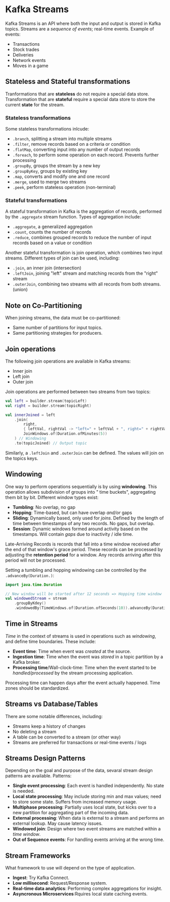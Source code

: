 # Kafka Streams

Kafka Streams is an API where both the input and output is stored in Kafka topics.
Streams are a *sequence of events*; real-time events. Example of events:

- Transactions
- Stock trades
- Deliveries
- Network events
- Moves in a game

## Stateless and Stateful transformations

Tranformations that are **stateless** do not require a special data store. Transformation that are **stateful** require
a special data store to store the current **state** for the stream.

### Stateless transformations

Some stateless transformations inlcude:

- `.branch`, splitting a stream into multiple streams
- `.filter`, remove records based on a criteria or condition
- `.flatMap`, converting input into any number of output records
- `.foreach`, to perform some operation on each record. Prevents further processing
- `.groupBy`, groups the stream by a new key
- `.groupByKey`, groups by existing key
- `.map`, converts and modify one and one record
- `.merge`, used to merge two streams
- `.peek`, perform stateless operation (non-terminal)

### Stateful transformations

A stateful transformation in Kafka is the aggregation of records, performed by the `.aggregate` stream function. Types
of aggregation include:

- `.aggregate`, a generalized aggregation
- `.count`, counts the number of records
- `.reduce`, combines grouped records to reduce the number of input records based on a value or condition

Another stateful transformation is join operation, which combines two input streams. Different types of join can be
used, including:

- `.join`, an inner join (intersection)
- `.leftJoin`, joining "left" stream and matching records from the "right" stream
- `.outerJoin`, combining two streams with all records from both streams. (union)

## Note on Co-Partitioning

When joining streams, the data must be co-partitioned:

- Same number of partitions for input topics.
- Same partitioning strategies for producers.

## Join operations

The following join operations are available in Kafka streams:

- Inner join
- Left join
- Outer join

Join operations are performed between two streams from two topics:

```kotlin
val left = builder.stream(topicLeft)
val right = builder.stream(topicRight)

val innerJoined = left
    .join(
        right,
        { leftVal, rightVal -> "left=" + leftVal + ", right=" + rightVal },
        JoinWindows.of(Duration.ofMinutes(5))
    ) // Windowing
    .to(topicJoined) // Output topic
```

Similarly, a `.leftJoin` and `.outerJoin` can be defined. The values will join on the topics keys.

## Windowing

One way to perform operations sequentially is by using **windowing**. This operation allows subdivision of groups into "
time buckets", aggregating them bit by bit. Different window types exist:

- **Tumbling**: No overlap, no gap
- **Hopping**: Time-based, but can have overlap *and/or* gaps
- **Sliding**: Dynamically based, only used for *joins*. Defined by the length of time between timestamps of any two
  records. No gaps, but
  overlap.
- **Session**: Dynamic windows formed around activity based on the timestamps. Will contain *gaps* due to inactivity /
  idle time.

Late-Arriving Records is records that fall into a time window received after the end of that window's grace period.
These records can be processed by adjusting the **retention period** for a window.
Any records arriving after this period will not be processed.

Setting a tumbling and hopping windowing can be controlled by the `.advanceBy(Duration.)`:

```kotlin
import java.time.Duration

// New window will be started after 12 seconds => Hopping time window
val windowedStream = stream
    .groupByKdey()
    .windowedBy(TimeWindows.of(Duration.ofSeconds(10)).advanceBy(Duration.ofSeconds(12))) 
```

## Time in Streams

*Time* in the context of streams is used in operations such as *windowing*, and define time boundaries. These include:

- **Event time**: Time when event was *created* at the source.
- **Ingestion time**: Time when the event was *stored* in a topic partition by a Kafka broker.
- **Processing time**/Wall-clock-time: Time when the event started to be *handled/processed* by the stream processing
  application.

Processing time can happen days after the event actually happened. Time zones should be standardized.

## Streams vs Database/Tables

There are some notable differences, including:

- Streams keep a history of changes
- No deleting a stream
- A table can be converted to a stream (or other way)
- Streams are preferred for transactions or real-time events / logs


## Streams Design Patterns

Depending on the goal and purpose of the data, sevaral stream design patterns are available. Patterns:

- **Single event processing**: Each event is handled independently. No state is needed.
- **Local state processing**: May include storing min and max values; need to store some state. Suffers from increased
  memory usage.
- **Multiphase processing**: Partially uses local state, but kicks over to a new partition for aggregating part of the
  incoming data.
- **External processing**: When data is external to a stream and performs an external lookup. May cause latency issues.
- **Windowed join**: Design where two event streams are matched within a *time window*.
- **Out of Sequence events**: For handling events arriving at the wrong time.

## Stream Frameworks

What framework to use will depend on the type of application.

- **Ingest**: Try Kafka Connect.
- **Low millisecond**: Request/Response system.
- **Real-time data analytics**:  Performing complex aggregations for insight.
- **Asyncronous Microservices**:Rquires local state caching events.